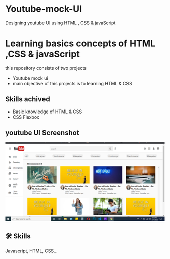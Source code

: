 # Youtube-mock-UI
Designing youtube UI using HTML , CSS &amp; javaScript

# Learning basics concepts of HTML ,CSS & javaScript

this repository consists of two projects 
- Youtube mock ui 
- main objective of this projects is to learning HTML & CSS 


## Skills achived 

- Basic knowledge of HTML & CSS
- CSS Flexbox




## youtube UI Screenshot

<img width="597" alt="Portfolio" src="https://github.com/akhil-alchemist/Youtube-mock-UI/blob/main/images/Screenshot.png">


## 🛠 Skills
Javascript, HTML, CSS...

